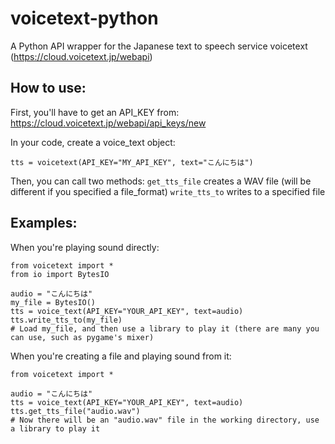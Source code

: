 # voicetext-python
A Python API wrapper for the Japanese text to speech service voicetext (https://cloud.voicetext.jp/webapi)

## How to use:

First, you'll have to get an API_KEY from: https://cloud.voicetext.jp/webapi/api_keys/new

In your code, create a voice_text object:
```
tts = voicetext(API_KEY="MY_API_KEY", text="こんにちは")
```

Then, you can call two methods:
```get_tts_file``` creates a WAV file (will be different if you specified a file_format) 
```write_tts_to``` writes to a specified file

## Examples:
When you're playing sound directly:
```
from voicetext import *
from io import BytesIO

audio = "こんにちは"
my_file = BytesIO()
tts = voice_text(API_KEY="YOUR_API_KEY", text=audio)
tts.write_tts_to(my_file)
# Load my_file, and then use a library to play it (there are many you can use, such as pygame's mixer)
```
When you're creating a file and playing sound from it:
```
from voicetext import *

audio = "こんにちは"
tts = voice_text(API_KEY="YOUR_API_KEY", text=audio)
tts.get_tts_file("audio.wav")
# Now there will be an "audio.wav" file in the working directory, use a library to play it
```
